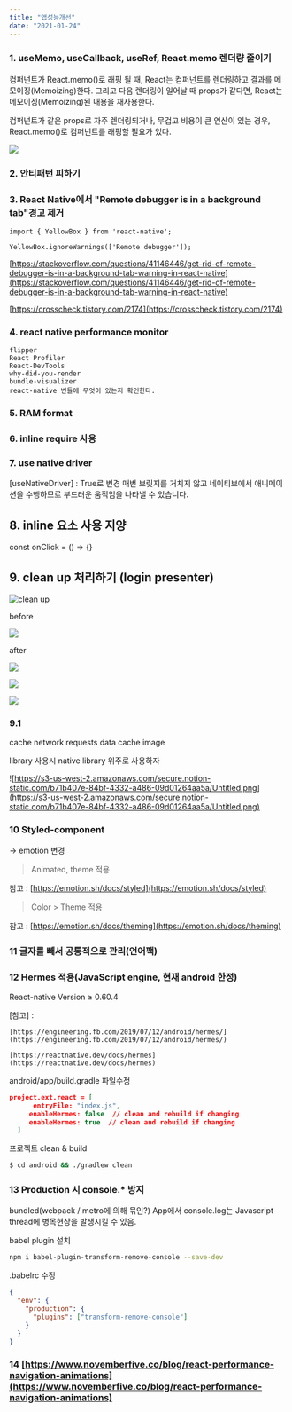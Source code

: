 ```yaml
---
title: "앱성능개선"
date: "2021-01-24"
---
```


### 1. useMemo, useCallback, useRef, React.memo 렌더량 줄이기

컴퍼넌트가 React.memo()로 래핑 될 때, React는 컴퍼넌트를 렌더링하고 결과를 메모이징(Memoizing)한다. 그리고 다음 렌더링이 일어날 때 props가 같다면, React는 메모이징(Memoizing)된 내용을 재사용한다.

컴퍼넌트가 같은 props로 자주 렌더링되거나, 무겁고 비용이 큰 연산이 있는 경우, React.memo()로 컴퍼넌트를 래핑할 필요가 있다.

![](https://s3.us-west-2.amazonaws.com/secure.notion-static.com/378ee5b1-3e8f-4173-a678-4b2da01c9099/Untitled.png?X-Amz-Algorithm=AWS4-HMAC-SHA256&X-Amz-Credential=AKIAT73L2G45O3KS52Y5%2F20210124%2Fus-west-2%2Fs3%2Faws4_request&X-Amz-Date=20210124T110759Z&X-Amz-Expires=86400&X-Amz-Signature=3e7816ff386f7e0324d992705b98b6a48cacd91588de61b952ec4b04f1dac86f&X-Amz-SignedHeaders=host&response-content-disposition=filename%20%3D%22Untitled.png%22)
### 2. 안티패턴 피하기

### 3. React Native에서 "Remote debugger is in a background tab"경고 제거

```
import { YellowBox } from 'react-native';

YellowBox.ignoreWarnings(['Remote debugger']);
```

[https://stackoverflow.com/questions/41146446/get-rid-of-remote-debugger-is-in-a-background-tab-warning-in-react-native](https://stackoverflow.com/questions/41146446/get-rid-of-remote-debugger-is-in-a-background-tab-warning-in-react-native)

[https://crosscheck.tistory.com/2174](https://crosscheck.tistory.com/2174)

### 4. react native performance monitor
````
flipper
React Profiler
React-DevTools
why-did-you-render
bundle-visualizer
react-native 번들에 무엇이 있는지 확인한다.  
````


### 5. RAM format


### 6. inline require 사용


### 7. use native driver

[useNativeDriver] : True로 변경
매번 브릿지를 거치지 않고 네이티브에서 애니메이션을 수행하므로 부드러운 움직임을 나타낼 수 있습니다.


## 8. inline 요소 사용 지양

<Component onPress={()⇒onclick()} />

const onClick = () ⇒ {}
<Component onPress={onClick} />

## 9. clean up 처리하기 (login presenter)

![clean up](https://s3.us-west-2.amazonaws.com/secure.notion-static.com/d1e10e74-dee8-4c6e-aebf-78f50fee1d4f/Untitled.png?X-Amz-Algorithm=AWS4-HMAC-SHA256&X-Amz-Credential=AKIAT73L2G45O3KS52Y5%2F20210124%2Fus-west-2%2Fs3%2Faws4_request&X-Amz-Date=20210124T110258Z&X-Amz-Expires=86400&X-Amz-Signature=59a058f69a836076149a1b8a43ebcae5484a6858e02f06ba642898065757101d&X-Amz-SignedHeaders=host&response-content-disposition=filename%20%3D%22Untitled.png%22)

before

![](https://s3.us-west-2.amazonaws.com/secure.notion-static.com/e2e8fcd4-494f-405b-a23d-e4a3f27cc11f/Untitled.png?X-Amz-Algorithm=AWS4-HMAC-SHA256&X-Amz-Credential=AKIAT73L2G45O3KS52Y5%2F20210124%2Fus-west-2%2Fs3%2Faws4_request&X-Amz-Date=20210124T110323Z&X-Amz-Expires=86400&X-Amz-Signature=67e23e97ee333d34e85493bb597ab00b03953f418d0a949f883318eb7f1c802a&X-Amz-SignedHeaders=host&response-content-disposition=filename%20%3D%22Untitled.png%22)


after

![](https://s3.us-west-2.amazonaws.com/secure.notion-static.com/9335fe83-91cb-4b68-a651-e4be2347c589/Untitled.png?X-Amz-Algorithm=AWS4-HMAC-SHA256&X-Amz-Credential=AKIAT73L2G45O3KS52Y5%2F20210124%2Fus-west-2%2Fs3%2Faws4_request&X-Amz-Date=20210124T110358Z&X-Amz-Expires=86400&X-Amz-Signature=ae83fe5bf14dacbec52218b595d26cd2914dfadf27d49f9c158679f376ff6746&X-Amz-SignedHeaders=host&response-content-disposition=filename%20%3D%22Untitled.png%22)

![](https://s3.us-west-2.amazonaws.com/secure.notion-static.com/e6ab5ae5-e4ba-475d-8684-c3f7de5d63d9/Untitled.png?X-Amz-Algorithm=AWS4-HMAC-SHA256&X-Amz-Credential=AKIAT73L2G45O3KS52Y5%2F20210124%2Fus-west-2%2Fs3%2Faws4_request&X-Amz-Date=20210124T110435Z&X-Amz-Expires=86400&X-Amz-Signature=dd08db32f12dd69b9b16d1b53fe765ddfe6cd3d2adaa6fff9e4625eaf1f6154f&X-Amz-SignedHeaders=host&response-content-disposition=filename%20%3D%22Untitled.png%22)

![](https://s3.us-west-2.amazonaws.com/secure.notion-static.com/0a2d1b8f-c022-4bd3-8606-bd176cb9e8c6/Untitled.png?X-Amz-Algorithm=AWS4-HMAC-SHA256&X-Amz-Credential=AKIAT73L2G45O3KS52Y5%2F20210124%2Fus-west-2%2Fs3%2Faws4_request&X-Amz-Date=20210124T110506Z&X-Amz-Expires=86400&X-Amz-Signature=5493bf9765ff7d782464dab848407e1b395244b8e1532f2ee02c16c2d397e502&X-Amz-SignedHeaders=host&response-content-disposition=filename%20%3D%22Untitled.png%22)

### 9.1

cache network requests data
cache image

library 사용시 native library 위주로 사용하자 

![https://s3-us-west-2.amazonaws.com/secure.notion-static.com/b71b407e-84bf-4332-a486-09d01264aa5a/Untitled.png](https://s3-us-west-2.amazonaws.com/secure.notion-static.com/b71b407e-84bf-4332-a486-09d01264aa5a/Untitled.png)

### 10 Styled-component

-> emotion 변경 

  > Animated, theme 적용

 참고 : [https://emotion.sh/docs/styled](https://emotion.sh/docs/styled)

  > Color > Theme 적용

  참고 : [https://emotion.sh/docs/theming](https://emotion.sh/docs/theming)


### 11 글자를 빼서 공통적으로 관리(언어팩)


### 12 Hermes 적용(JavaScript engine, 현재 android 한정)

React-native Version ≥ 0.60.4

[참고] : 

    [https://engineering.fb.com/2019/07/12/android/hermes/](https://engineering.fb.com/2019/07/12/android/hermes/)

    [https://reactnative.dev/docs/hermes](https://reactnative.dev/docs/hermes)

android/app/build.gradle 파일수정

```json
project.ext.react = [
      entryFile: "index.js",
     enableHermes: false  // clean and rebuild if changing
     enableHermes: true  // clean and rebuild if changing
  ]
```

프로젝트 clean & build

```bash
$ cd android && ./gradlew clean
```

### 13 Production 시 console.* 방지

bundled(webpack / metro에 의해 묶인?) App에서 console.log는 Javascript thread에 병목현상을 발생시킬 수 있음.

babel plugin 설치

```bash
npm i babel-plugin-transform-remove-console --save-dev
```

.babelrc 수정

```json
{
  "env": {
    "production": {
      "plugins": ["transform-remove-console"]
    }
  }
}
```

### 14 [https://www.novemberfive.co/blog/react-performance-navigation-animations](https://www.novemberfive.co/blog/react-performance-navigation-animations)